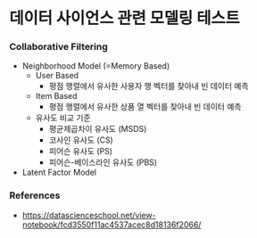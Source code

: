 # 데이터 사이언스 관련 모델링 테스트

### Collaborative Filtering
- Neighborhood Model (=Memory Based)
    - User Based
        - 평점 행렬에서 유사한 사용자 행 벡터를 찾아내 빈 데이터 예측
    - Item Based
        - 평점 행렬에서 유사한 상품 열 벡터를 찾아내 빈 데이터 예측
    - 유사도 비교 기준
        - 평균제곱차이 유사도 (MSDS)
        - 코사인 유사도 (CS)
        - 피어슨 유사도 (PS)
        - 피어슨-베이스라인 유사도 (PBS)
- Latent Factor Model

### References
- https://datascienceschool.net/view-notebook/fcd3550f11ac4537acec8d18136f2066/